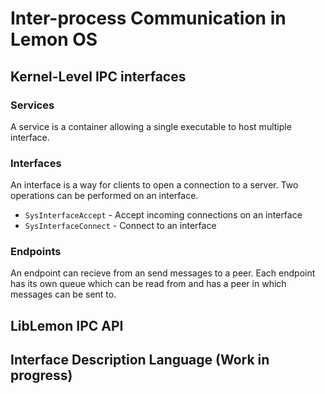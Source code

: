 # Inter-process Communication in Lemon OS 

## Kernel-Level IPC interfaces
### Services
A service is a container allowing a single executable to host multiple interface.

### Interfaces
An interface is a way for clients to open a connection to a server. Two operations can be performed on an interface.
- ```SysInterfaceAccept``` - Accept incoming connections on an interface
- ```SysInterfaceConnect``` - Connect to an interface 

### Endpoints
An endpoint can recieve from an send messages to a peer. Each endpoint has its own queue which can be read from and has a peer in which messages can be sent to.

## LibLemon IPC API

## Interface Description Language (Work in progress)

